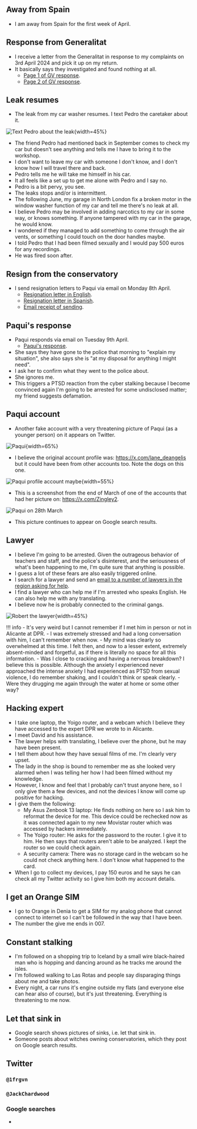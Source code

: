 ## Away from Spain

- I am away from Spain for the first week of April.

## Response from Generalitat

- I receive a letter from the Generalitat in response to my complaints on 3rd April 2024 and pick it up on my return.
- It basically says they investigated and found nothing at all.
    - [Page 1 of GV response](../../content/documents/gv/Response%20from%20the%20Generalitat%203%20April%2024%202.JPG).
    - [Page 2 of GV response](../../content/documents/gv/Response%20from%20the%20Generalitat%203%20April%2024%201.JPG).

## Leak resumes

- The leak from my car washer resumes. I text Pedro the caretaker about it.

![Text Pedro about the leak](../../content/whatsapps/chat-about-the-leak-with%20pedro.jpg){width=45%}

- The friend Pedro had mentioned back in September comes to check my car but doesn't see anything and tells me I have to bring it to the workshop.
- I don't want to leave my car with someone I don't know, and I don't know how I will travel there and back.
- Pedro tells me he will take me himself in his car.
- It all feels like a set up to get me alone with Pedro and I say no.
- Pedro is a bit pervy, you see.
- The leaks stops and/or is intermittent.
- The following June, my garage in North London fix a broken motor in the window washer function of my car and tell me there's no leak at all.
- I believe Pedro may be involved in adding narcotics to my car in some way, or knows something. If anyone tampered with my car in the garage, he would know.
- I wondered if they managed to add something to come through the air vents, or something I could touch on the door handles maybe.
- I told Pedro that I had been filmed sexually and I would pay 500 euros for any recordings.
- He was fired soon after.

## Resign from the conservatory

- I send resignation letters to Paqui via email on Monday 8th April.
    - [Resignation letter in English](../../content/documents/emails/12.%20Resign%20from%20conservatory%20letter%20-%20EN.pdf).
    - [Resignation letter in Spanish](../../content/documents/emails/12.%20Resign%20from%20conservatory%20letter%20-%20ES.pdf).
    - [Email receipt of sending](../../content/documents/emails/12.%20Email%20receipt%20of%20resigation%20letter.png).

## Paqui's response

- Paqui responds via email on Tuesday 9th April.
    - [Paqui's response](../../content/documents/emails/14.%20Paqui's%20reply%20to%209%20April%20email.png).
- She says they have gone to the police that morning to "explain my situation", she also says she is "at my disposal for anything I might need".
- I ask her to confirm what they went to the police about.
- She ignores me.
- This triggers a PTSD reaction from the cyber stalking because I become convinced again I'm going to be arrested for some undisclosed matter; my friend suggests defamation.

## Paqui account

- Another fake account with a very threatening picture of Paqui (as a younger person) on it appears on Twitter.

![Paqui](../../content/images/fake-accounts/paqui1.png){width=65%}

- I believe the original account profile was: https://x.com/lane_deangelis but it could have been from other accounts too. Note the dogs on this one.

![Paqui profile account maybe](../../content/images/fake-accounts/the-paqui-account.png){width=55%}

- This is a screenshot from the end of March of one of the accounts that had her picture on: https://x.com/Zingley2.

![Paqui on 28th March](../../content/images/threats/paqui2-zingley.png)

- This picture continues to appear on Google search results.

## Lawyer

- I believe I'm going to be arrested. Given the outrageous behavior of teachers and staff, and the police's disinterest, and the seriousness of what's been happening to me, I'm quite sure that anything is possible.
- I guess a lot of these fears are also easily triggered online.
- I search for a lawyer and send an [email to a number of lawyers in the region asking for help](../../content/documents/emails/worried-the-conservatory-will-accuse-me-of-defamation.png).
- I find a lawyer who can help me if I'm arrested who speaks English. He can also help me with any translating.
- I believe now he is probably connected to the criminal gangs.

![Robert the lawyer](../../content/whatsapps/roberto-laywer.jpg){width=45%}

!!! info
    - It's very weird but I cannot remember if I met him in person or not in Alicante at DPR.
    - I was extremely stressed and had a long conversation with him, I can't remember when now.
    - My mind was clearly so overwhelmed at this time. I felt then, and now to a lesser extent, extremely absent-minded and forgetful, as if there is literally no space for all this information.
    - Was I close to cracking and having a nervous breakdown? I believe this is possible. Although the anxiety I experienced never approached the intense anxiety I had experienced as PTSD from sexual violence, I do remember shaking, and I couldn't think or speak clearly.
    - Were they drugging me again through the water at home or some other way?

## Hacking expert

- I take one laptop, the Yoigo router, and a webcam which I believe they have accessed to the expert DPR we wrote to in Alicante.
- I meet David and his assistance.
- The lawyer helps with translating, I believe over the phone, but he may have been present.
- I tell them about how they have sexual films of me. I'm clearly very upset.
- The lady in the shop is bound to remember me as she looked very alarmed when I was telling her how I had been filmed without my knowledge.
- However, I know and feel that I probably can't trust anyone here, so I only give them a few devices, and not the devices I know will come up positive for hacking.
- I give them the following:
    - My Asus Zenbook 13 laptop: He finds nothing on here so I ask him to reformat the device for me. This device could be rechecked now as it was connected again to my new Movistar router which was accessed by hackers immediately.
    - The Yoigo router: He asks for the password to the router. I give it to him. He then says that routers aren't able to be analyzed. I kept the router so we could check again.
    - A security camera: There was no storage card in the webcam so he could not check anything here. I don't know what happened to the card.
- When I go to collect my devices, I pay 150 euros and he says he can check all my Twitter activity so I give him both my account details.

## I get an Orange SIM

- I go to Orange in Denia to get a SIM for my analog phone that cannot connect to internet so I can't be followed in the way that I have been.
- The number the give me ends in 007.

## Constant stalking

- I'm followed on a shopping trip to Iceland by a small wire black-haired man who is hopping and dancing around as he tracks me around the isles.
- I'm followed walking to Las Rotas and people say disparaging things about me and take photos.
- Every night, a car runs it's engine outside my flats (and everyone else can hear also of course), but it's just threatening. Everything is threatening to me now.

## Let that sink in

- Google search shows pictures of sinks, i.e. let that sink in.
- Someone posts about witches owning conservatories, which they post on Google search results.

## Twitter

### `@1frgvn`

### `@JackChardwood`

### Google searches

- 
